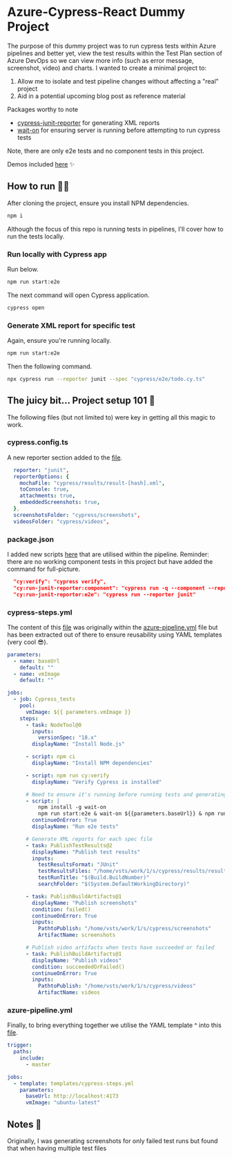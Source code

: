 # Azure-Cypress-React Dummy Project

The purpose of this dummy project was to run cypress tests within Azure pipelines and better yet, view the test results within the Test Plan section of Azure DevOps so we can view more info (such as error message, screenshot, video) and charts. I wanted to create a minimal project to:

1. Allow me to isolate and test pipeline changes without affecting a "real" project
2. Aid in a potential upcoming blog post as reference material

Packages worthy to note
* [cypress-junit-reporter](https://www.npmjs.com/package/cypress-junit-reporter) for generating XML reports
* [wait-on](https://www.npmjs.com/package/wait-on) for ensuring server is running before attempting to run cypress tests

Note, there are only e2e tests and no component tests in this project.

Demos included [here](demos.md) ✨

## How to run 🏃‍♀️

After cloning the project, ensure you install NPM dependencies.

```sh
npm i

```

Although the focus of this repo is running tests in pipelines, I'll cover how to run the tests locally.

### Run locally with Cypress app

Run below.

```sh
npm run start:e2e

```

The next command will open Cypress application.

```sh
cypress open

```

### Generate XML report for specific test

Again, ensure you're running locally.

```sh
npm run start:e2e

```

Then the following command.

```sh
npx cypress run --reporter junit --spec "cypress/e2e/todo.cy.ts"

```

## The juicy bit... Project setup 101 💪
The following files (but not limited to) were key in getting all this magic to work.

### cypress.config.ts
A new reporter section added to the [file](https://github.com/lornasw93/react-vite-cypress-azure-ts/blob/master/cypress.config.ts).

```yaml
  reporter: "junit",
  reporterOptions: {
    mochaFile: "cypress/results/result-[hash].xml",
    toConsole: true,
    attachments: true,
    embeddedScreenshots: true,
  },
  screenshotsFolder: "cypress/screenshots",
  videosFolder: "cypress/videos",
  ```

### package.json
I added new scripts [here](https://github.com/lornasw93/react-vite-cypress-azure-ts/blob/master/package.json) that are utilised within the pipeline. Reminder: there are no working component tests in this project but have added the command for full-picture.

```json
  "cy:verify": "cypress verify",
  "cy:run-junit-reporter:component": "cypress run -q --component --reporter junit",
  "cy:run-junit-reporter:e2e": "cypress run --reporter junit"
```

### cypress-steps.yml
The content of this [file](https://github.com/lornasw93/react-vite-cypress-azure-ts/blob/master/templates/cypress-steps.yml) was originally within the [azure-pipeline.yml](https://github.com/lornasw93/react-vite-cypress-azure-ts/blob/master/azure-pipeline.yml) file but has been extracted out of there to ensure reusability using YAML templates (very cool 😎).

```yaml
parameters:
  - name: baseUrl
    default: ""
  - name: vmImage
    default: ""

jobs:
  - job: Cypress_tests
    pool:
      vmImage: ${{ parameters.vmImage }}
    steps:
      - task: NodeTool@0
        inputs:
          versionSpec: "18.x"
        displayName: "Install Node.js"

      - script: npm ci
        displayName: "Install NPM dependencies"

      - script: npm run cy:verify
        displayName: "Verify Cypress is installed"

      # Need to ensure it's running before running tests and generating a report
      - script: |
          npm install -g wait-on
          npm run start:e2e & wait-on ${{parameters.baseUrl}} & npm run cy:run-junit-reporter:e2e
        continueOnError: True
        displayName: "Run e2e tests"

      # Generate XML reports for each spec file
      - task: PublishTestResults@2
        displayName: "Publish test results"
        inputs:
          testResultsFormat: "JUnit"
          testResultsFiles: "/home/vsts/work/1/s/cypress/results/result-*.xml"
          testRunTitle: "$(Build.BuildNumber)"
          searchFolder: "$(System.DefaultWorkingDirectory)"

      - task: PublishBuildArtifacts@1
        displayName: "Publish screenshots"
        condition: failed()
        continueOnError: True
        inputs:
          PathtoPublish: "/home/vsts/work/1/s/cypress/screenshots"
          ArtifactName: screenshots

      # Publish video artifacts when tests have succeeded or failed
      - task: PublishBuildArtifacts@1
        displayName: "Publish videos"
        condition: succeededOrFailed()
        continueOnError: True
        inputs:
          PathtoPublish: "/home/vsts/work/1/s/cypress/videos"
          ArtifactName: videos
```

### azure-pipeline.yml
Finally, to bring everything together we utilise the YAML template ^ into this [file](https://github.com/lornasw93/react-vite-cypress-azure-ts/blob/master/azure-pipeline.yml).

```yaml
trigger:
  paths:
    include:
      - master

jobs:
  - template: templates/cypress-steps.yml
    parameters:
      baseUrl: http://localhost:4173
      vmImage: "ubuntu-latest"
```

## Notes 📝

Originally, I was generating screenshots for only failed test runs but found that when having multiple test files
